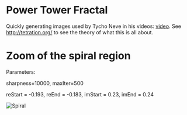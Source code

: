 # Power Tower Fractal

Quickly generating images used by Tycho Neve in his videos: [video](https://www.youtube.com/watch?v=xTN0K7EEa4c&t=1126s). See http://tetration.org/ to see the theory of what this is all about.

# Zoom of the spiral region

Parameters:

sharpness=10000,
maxIter=500

reStart = -0.193,
reEnd = -0.183,
imStart = 0.23,
imEnd = 0.24

![Spiral](https://www.youtube.com/watch?v=xTN0K7EEa4c&t=1126s)
